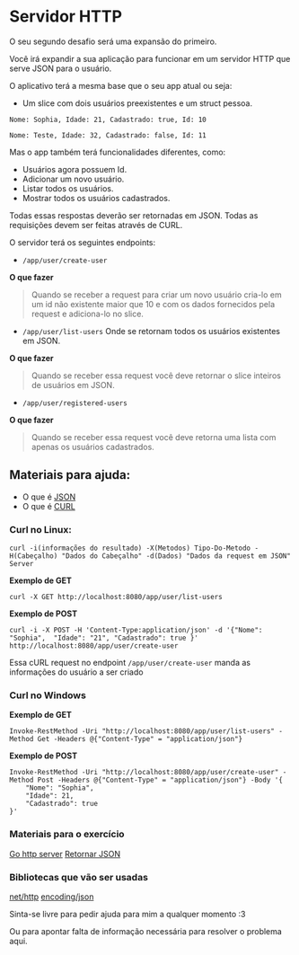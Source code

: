 # Servidor HTTP

O seu segundo desafio será uma expansão do primeiro.

Você irá expandir a sua aplicação para funcionar em um servidor HTTP que serve JSON para o usuário.

O aplicativo terá a mesma base que o seu app atual ou seja:

- Um slice com dois usuários preexistentes e um struct pessoa.

`Nome: Sophia, Idade: 21, Cadastrado: true, Id: 10`

`Nome: Teste, Idade: 32, Cadastrado: false, Id: 11`

Mas o app também terá funcionalidades diferentes, como:

- Usuários agora possuem Id.
- Adicionar um novo usuário.
- Listar todos os usuários.
- Mostrar todos os usuários cadastrados.

Todas essas respostas deverão ser retornadas em JSON.
Todas as requisições devem ser feitas através de CURL.

O servidor terá os seguintes endpoints:

- `/app/user/create-user`

**O que fazer**

> Quando se receber a request para criar um novo usuário cria-lo em um id não existente maior que 10 e com os dados fornecidos pela request e adiciona-lo no slice.

- `/app/user/list-users` Onde se retornam todos os usuários existentes em JSON.

**O que fazer**

> Quando se receber essa request você deve retornar o slice inteiros de usuários em JSON.

- `/app/user/registered-users`

**O que fazer**

> Quando se receber essa request você deve retorna uma lista com apenas os usuários cadastrados.

## Materiais para ajuda:

- O que é [JSON](https://pt.wikipedia.org/wiki/JSON)
- O que é [CURL](https://pt.wikipedia.org/wiki/CURL)

### Curl no Linux:

```
curl -i(informações do resultado) -X(Metodos) Tipo-Do-Metodo -H(Cabeçalho) "Dados do Cabeçalho" -d(Dados) "Dados da request em JSON" Server
```

**Exemplo de GET**

```
curl -X GET http://localhost:8080/app/user/list-users
```

**Exemplo de POST**

```
curl -i -X POST -H 'Content-Type:application/json' -d '{"Nome": "Sophia",  "Idade": "21", "Cadastrado": true }' http://localhost:8080/app/user/create-user
```

Essa cURL request no endpoint `/app/user/create-user` manda as informações do usuário a ser criado

### Curl no Windows

**Exemplo de GET**

```
Invoke-RestMethod -Uri "http://localhost:8080/app/user/list-users" -Method Get -Headers @{"Content-Type" = "application/json"}
```

**Exemplo de POST**

```
Invoke-RestMethod -Uri "http://localhost:8080/app/user/create-user" -Method Post -Headers @{"Content-Type" = "application/json"} -Body '{
    "Nome": "Sophia",
    "Idade": 21,
    "Cadastrado": true
}'
```

### Materiais para o exercício 

[Go http server](https://gobyexample.com/http-server)
[Retornar JSON](https://golangbyexample.com/json-response-body-http-go/)

### Bibliotecas que vão ser usadas

[net/http](https://pkg.go.dev/net/http)
[encoding/json](https://pkg.go.dev/encoding/json)

Sinta-se livre para pedir ajuda para mim a qualquer momento :3

Ou para apontar falta de informação necessária para resolver o problema aqui.
